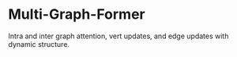 # Multi-Graph-Former
Intra and inter graph attention, vert updates, and edge updates with dynamic structure.
